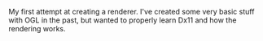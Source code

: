 My first attempt at creating a renderer.
I've created some very basic stuff with OGL in the past, but wanted to properly learn Dx11 and how the rendering works.
